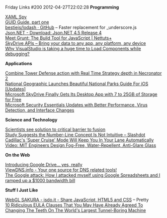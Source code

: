 Friday Links #200
2012-04-27T22:02:28
**Programming**

[XAML Spy](http://xamlspy.com/)   
[GUID Guide, part one](http://blogs.msdn.com/b/ericlippert/archive/2012/04/24/guid-guide-part-one.aspx)   
[bestiejs/lodash · GitHub](https://github.com/bestiejs/lodash) – Faster replacement for _underscore.js   
[Json.NET - Download: Json.NET 4.5 Release 4](https://json.codeplex.com/releases/view/86584)   
[Meet Grunt: The Build Tool for JavaScript | Nettuts+](http://net.tutsplus.com/tutorials/javascript-ajax/meeting-grunt-the-build-tool-for-javascript/)   
[SkyDrive APIs – Bring your data to any app, any platform, any device](http://windowsteamblog.com/windows_live/b/windowslive/archive/2012/04/25/skydrive-apis-bring-your-data-to-any-app-any-platform-any-device.aspx)   
[Why VisualStudio is taking a huge time to Load Components while debugging?](http://www.kunal-chowdhury.com/2012/04/why-visualstudio-is-taking-huge-time-to.html)

**Applications**

[Combine Tower Defense action with Real Time Strategy depth in Necronator 2](http://www.freewaregenius.com/2012/04/27/combine-tower-defense-action-with-real-time-strategy-depth-in-necronator-2/)   
[National Geographic Launches Beautiful National Parks Guide For iOS [Updates]](http://www.makeuseof.com/tag/national-geographic-launches-beautiful-national-parks-guide-ios-updates/)   
[Microsoft SkyDrive Finally Gets Its Desktop App with 7 to 25GB of Storage for Free](http://www.techsupportalert.com/cdn/microsoft-skydrive-finally-gets-its-desktop-app.htm)   
[Microsoft Security Essentials Updates with Better Performance, Virus Detection, and Interface Changes](http://lifehacker.com/5905001/microsoft-security-essentials-updates-with-better-performance-virus-detection-and-interface-changes)

**Science and Technology**

[Scientists see solution to critical barrier to fusion](http://www.sciencedaily.com/releases/2012/04/120423143128.htm)   
[Study Suggests the Number-Line Concept Is Not Intuitive – Slashdot](http://science.slashdot.org/story/12/04/25/2357257/study-suggests-the-number-line-concept-is-not-intuitive)   
[Cadillac's ‘Super Cruise' Mode Will Keep You In Your Lane Automatically](http://www.popsci.com/cars/article/2012-04/cadillac%E2%80%99s-%E2%80%98super-cruise%E2%80%99-will-make-luxury-cars-even-more-luxurious)   
[Video: MIT Engineers Design Fog-Free, Water-Repellent, Anti-Glare Glass](http://www.popsci.com/technology/article/2012-04/mit-engineers-design-fog-free-water-repellent-and-no-glare-nano-glass)

**On the Web**

[Introducing Google Drive... yes, really](http://googleblog.blogspot.com/2012/04/introducing-google-drive-yes-really.html)   
[ViewDNS.info - Your one source for DNS related tools!](http://viewdns.info/)   
[The Google attack: How I attacked myself using Google Spreadsheets and I ramped up a $1000 bandwidth bill ](http://www.behind-the-enemy-lines.com/2012/04/google-attack-how-i-self-attacked.html)

**Stuff I Just Like**

[WebGL SAKURA - jsdo.it - Share JavaScript, HTML5 and CSS](http://jsdo.it/c5h12/dhSg/fullscreen) – Pretty   
[10 Ridiculous EULA Clauses That You May Have Already Agreed To](http://www.makeuseof.com/tag/10-ridiculous-eula-clauses-agreed/)   
[Changing The Teeth On The World's Largest Tunnel-Boring Machine](http://www.popsci.com/technology/article/2012-04/drill-dentists)
